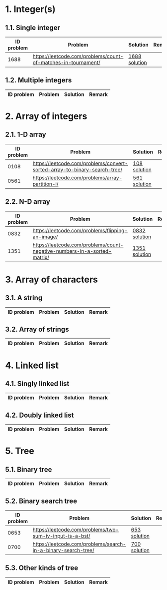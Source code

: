 # 1. Integer(s)

## 1.1. Single integer

ID problem | Problem | Solution | Remark
---------- | ------- | ---------| ------
1688 | https://leetcode.com/problems/count-of-matches-in-tournament/ | [1688 solution](1688_Count_of_Matches_in_Tournament/solution.cpp)|


## 1.2. Multiple integers

ID problem | Problem | Solution | Remark
---------- | ------- | ---------| ------


# 2. Array of integers

## 2.1. 1-D array

ID problem | Problem | Solution | Remark
---------- | ------- | ---------| ------
0108 | https://leetcode.com/problems/convert-sorted-array-to-binary-search-tree/ | [108 solution](0108_Convert_Sorted_Array_to_Binary_Search_Tree/solution.cpp)|
0561 | https://leetcode.com/problems/array-partition-i/ | [561 solution](561_Array_Partition_I/solution.cpp)|


## 2.2. N-D array

ID problem | Problem | Solution | Remark
---------- | ------- | ---------| ------
0832 | https://leetcode.com/problems/flipping-an-image/ | [0832 solution](0832_Flipping_an_Image/solution.cpp)|
1351 | https://leetcode.com/problems/count-negative-numbers-in-a-sorted-matrix/ | [1351 solution](1351_Count_Negative_Numbers_in_a_Sorted_Matrix/solution.cpp)|


# 3. Array of characters

## 3.1. A string

ID problem | Problem | Solution | Remark
---------- | ------- | ---------| ------


## 3.2. Array of strings

ID problem | Problem | Solution | Remark
---------- | ------- | ---------| ------


# 4. Linked list

## 4.1. Singly linked list

ID problem | Problem | Solution | Remark
---------- | ------- | ---------| ------


## 4.2. Doubly linked list

ID problem | Problem | Solution | Remark
---------- | ------- | ---------| ------


# 5. Tree

## 5.1. Binary tree

ID problem | Problem | Solution | Remark
---------- | ------- | ---------| ------


## 5.2. Binary search tree

ID problem | Problem | Solution | Remark
---------- | ------- | ---------| ------
0653 | https://leetcode.com/problems/two-sum-iv-input-is-a-bst/ | [653 solution](0653_Two_Sum_IV/solution.cpp)|
0700 | https://leetcode.com/problems/search-in-a-binary-search-tree/ | [700 solution](0700_Search_in_a_Binary_Search_Tree/solution.cpp)|


## 5.3. Other kinds of tree

ID problem | Problem | Solution | Remark
---------- | ------- | ---------| ------

